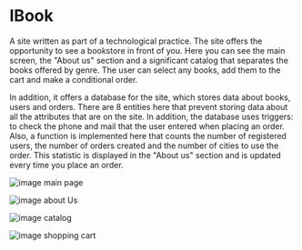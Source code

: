 # IBook

A site written as part of a technological practice. The site offers the opportunity to see a bookstore in front of you. Here you can see the main screen, the "About us" section and a significant catalog that separates the books offered by genre. The user can select any books, add them to the cart and make a conditional order.

In addition, it offers a database for the site, which stores data about books, users and orders. There are 8 entities here that prevent storing data about all the attributes that are on the site. In addition, the database uses triggers: to check the phone and mail that the user entered when placing an order. Also, a function is implemented here that counts the number of registered users, the number of orders created and the number of cities to use the order. This statistic is displayed in the "About us" section and is updated every time you place an order.

![image](https://github.com/Glevelll/IBook/assets/113721736/e92bd063-2d5d-4e3f-99ec-6c0ec46fe472)
main page

![image](https://github.com/Glevelll/IBook/assets/113721736/73d663fc-d1e4-4ab5-b320-a97025ed9d9a)
about Us

![image](https://github.com/Glevelll/IBook/assets/113721736/73b461b9-b4f2-4973-8edf-d712d601e758)
catalog

![image](https://github.com/Glevelll/IBook/assets/113721736/013d0687-b67c-4f7d-abb1-3bd5b1792718)
shopping cart
